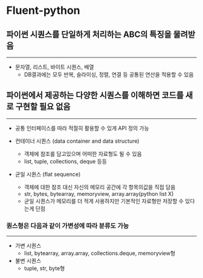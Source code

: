 # Fluent-python

## 파이썬 시퀀스를 단일하게 처리하는 ABC의 특징을 물려받음 
----------
+ 문자열, 리스트, 바이트 시퀀스, 배열
  + DB결과에는 모두 반복, 슬라이싱, 정렬, 연결 등 공통된 연산을 적용할 수 있음 


## 파이썬에서 제공하는 다양한 시퀀스를 이해하면 코드를 새로 구현할 필요 없음 
----------
+ 공통 인터페이스를 따라 적절히 활용할 수 있게 API 정의 가능 

+ 컨테이너 시퀀스 (data container and data structure)
  + 객체에 참조를 담고있으며 어떠한 자료형도 될 수 있음 
  + list, tuple, collections, deque 등등 

+ 균일 시퀀스 (flat sequence)
  + 객체에 대한 참조 대신 자신의 메모리 공간에 각 항목의값을 직접 담음 
  + str, bytes, bytearray, memoryview, array.array(python list X) 
  + 균일 시퀀스가 메모리를 더 적게 사용하지만 기본적인 자료형만 저장할 수 있다는게 단점 

### 퀀스형은 다음과 같이 가변성에 따라 분류도 가능 
----------
+ 가변 시퀀스 
  + list, bytearray, array.array, collections.deque, memoryview형 
+ 불변 시퀀스 
  + tuple, str, byte형  

